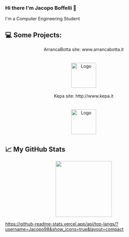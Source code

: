 ### Hi there I'm Jacopo Boffelli 👋
I'm a Computer Engineering Student

<!--## ✉️ Find me on:

<p align="center">
 <a href="https://www.linkedin.com/in/jacopo-boffelli-aa7b42171/" target="_blank" rel="noopener noreferrer"> <img src="https://cdn.jsdelivr.net/npm/simple-icons@v3/icons/linkedin.svg" alt="Python" height="40" style="vertical-align:top; margin:4px"></a>
 <a href="mailto:boffelli.jacopo@gmail.com"> <img src="https://cdn.jsdelivr.net/npm/simple-icons@v3/icons/gmail.svg" alt="Python" height="40" style="vertical-align:top; margin:4px"></a>
</p>

<br />-->

## 💻 Some Projects:

<center>ArrancaBotta site: www.arrancabotta.it </center><br>
<p align="center"><img src="http://www.arrancabotta.it/arrancalogo.png" alt="Logo" height="80" style="vertical-align:top; margin:4px"></a></p>

<center>Kepa site: http://www.kepa.it </center><br>
<p align="center"><img src="http://www.kepa.it/images/kepalogo.png" alt="Logo" height="80" style="vertical-align:top; align:center; margin:4px"></a></p>

<!--
**Jacopo98/Jacopo98** is a ✨ _special_ ✨ repository because its `README.md` (this file) appears on your GitHub profile.

Here are some ideas to get you started:

- 🔭 I’m currently working on ...
- 🌱 I’m currently learning ...
- 👯 I’m looking to collaborate on ...
- 🤔 I’m looking for help with ...
- 💬 Ask me about ...
- 📫 How to reach me: ...
- 😄 Pronouns: ...
- ⚡ Fun fact: ...
-->

## &#x1f4c8; My GitHub Stats
<p align="center">
<img height="180em" src="https://github-readme-stats.vercel.app/api?username=Jacopo98&show_icons=true&hide_border=true&&count_private=true&include_all_commits=true" />

https://github-readme-stats.vercel.app/api/top-langs/?username=Jacopo98&show_icons=true&layout=compact
 
</p>


